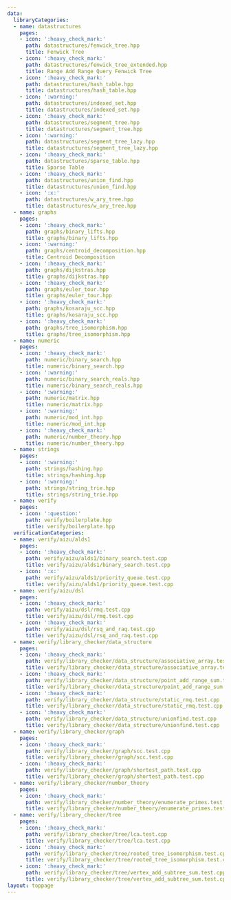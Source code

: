 ```yaml
---
data:
  libraryCategories:
  - name: datastructures
    pages:
    - icon: ':heavy_check_mark:'
      path: datastructures/fenwick_tree.hpp
      title: Fenwick Tree
    - icon: ':heavy_check_mark:'
      path: datastructures/fenwick_tree_extended.hpp
      title: Range Add Range Query Fenwick Tree
    - icon: ':heavy_check_mark:'
      path: datastructures/hash_table.hpp
      title: datastructures/hash_table.hpp
    - icon: ':warning:'
      path: datastructures/indexed_set.hpp
      title: datastructures/indexed_set.hpp
    - icon: ':heavy_check_mark:'
      path: datastructures/segment_tree.hpp
      title: datastructures/segment_tree.hpp
    - icon: ':warning:'
      path: datastructures/segment_tree_lazy.hpp
      title: datastructures/segment_tree_lazy.hpp
    - icon: ':heavy_check_mark:'
      path: datastructures/sparse_table.hpp
      title: Sparse Table
    - icon: ':heavy_check_mark:'
      path: datastructures/union_find.hpp
      title: datastructures/union_find.hpp
    - icon: ':x:'
      path: datastructures/w_ary_tree.hpp
      title: datastructures/w_ary_tree.hpp
  - name: graphs
    pages:
    - icon: ':heavy_check_mark:'
      path: graphs/binary_lifts.hpp
      title: graphs/binary_lifts.hpp
    - icon: ':warning:'
      path: graphs/centroid_decomposition.hpp
      title: Centroid Decomposition
    - icon: ':heavy_check_mark:'
      path: graphs/dijkstras.hpp
      title: graphs/dijkstras.hpp
    - icon: ':heavy_check_mark:'
      path: graphs/euler_tour.hpp
      title: graphs/euler_tour.hpp
    - icon: ':heavy_check_mark:'
      path: graphs/kosaraju_scc.hpp
      title: graphs/kosaraju_scc.hpp
    - icon: ':heavy_check_mark:'
      path: graphs/tree_isomorphism.hpp
      title: graphs/tree_isomorphism.hpp
  - name: numeric
    pages:
    - icon: ':heavy_check_mark:'
      path: numeric/binary_search.hpp
      title: numeric/binary_search.hpp
    - icon: ':warning:'
      path: numeric/binary_search_reals.hpp
      title: numeric/binary_search_reals.hpp
    - icon: ':warning:'
      path: numeric/matrix.hpp
      title: numeric/matrix.hpp
    - icon: ':warning:'
      path: numeric/mod_int.hpp
      title: numeric/mod_int.hpp
    - icon: ':heavy_check_mark:'
      path: numeric/number_theory.hpp
      title: numeric/number_theory.hpp
  - name: strings
    pages:
    - icon: ':warning:'
      path: strings/hashing.hpp
      title: strings/hashing.hpp
    - icon: ':warning:'
      path: strings/string_trie.hpp
      title: strings/string_trie.hpp
  - name: verify
    pages:
    - icon: ':question:'
      path: verify/boilerplate.hpp
      title: verify/boilerplate.hpp
  verificationCategories:
  - name: verify/aizu/alds1
    pages:
    - icon: ':heavy_check_mark:'
      path: verify/aizu/alds1/binary_search.test.cpp
      title: verify/aizu/alds1/binary_search.test.cpp
    - icon: ':x:'
      path: verify/aizu/alds1/priority_queue.test.cpp
      title: verify/aizu/alds1/priority_queue.test.cpp
  - name: verify/aizu/dsl
    pages:
    - icon: ':heavy_check_mark:'
      path: verify/aizu/dsl/rmq.test.cpp
      title: verify/aizu/dsl/rmq.test.cpp
    - icon: ':heavy_check_mark:'
      path: verify/aizu/dsl/rsq_and_raq.test.cpp
      title: verify/aizu/dsl/rsq_and_raq.test.cpp
  - name: verify/library_checker/data_structure
    pages:
    - icon: ':heavy_check_mark:'
      path: verify/library_checker/data_structure/associative_array.test.cpp
      title: verify/library_checker/data_structure/associative_array.test.cpp
    - icon: ':heavy_check_mark:'
      path: verify/library_checker/data_structure/point_add_range_sum.test.cpp
      title: verify/library_checker/data_structure/point_add_range_sum.test.cpp
    - icon: ':heavy_check_mark:'
      path: verify/library_checker/data_structure/static_rmq.test.cpp
      title: verify/library_checker/data_structure/static_rmq.test.cpp
    - icon: ':heavy_check_mark:'
      path: verify/library_checker/data_structure/unionfind.test.cpp
      title: verify/library_checker/data_structure/unionfind.test.cpp
  - name: verify/library_checker/graph
    pages:
    - icon: ':heavy_check_mark:'
      path: verify/library_checker/graph/scc.test.cpp
      title: verify/library_checker/graph/scc.test.cpp
    - icon: ':heavy_check_mark:'
      path: verify/library_checker/graph/shortest_path.test.cpp
      title: verify/library_checker/graph/shortest_path.test.cpp
  - name: verify/library_checker/number_theory
    pages:
    - icon: ':heavy_check_mark:'
      path: verify/library_checker/number_theory/enumerate_primes.test.cpp
      title: verify/library_checker/number_theory/enumerate_primes.test.cpp
  - name: verify/library_checker/tree
    pages:
    - icon: ':heavy_check_mark:'
      path: verify/library_checker/tree/lca.test.cpp
      title: verify/library_checker/tree/lca.test.cpp
    - icon: ':heavy_check_mark:'
      path: verify/library_checker/tree/rooted_tree_isomorphism.test.cpp
      title: verify/library_checker/tree/rooted_tree_isomorphism.test.cpp
    - icon: ':heavy_check_mark:'
      path: verify/library_checker/tree/vertex_add_subtree_sum.test.cpp
      title: verify/library_checker/tree/vertex_add_subtree_sum.test.cpp
layout: toppage
---
```

